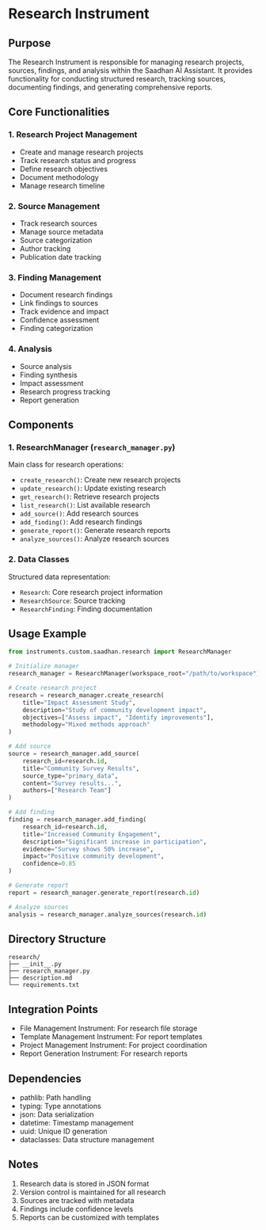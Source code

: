 # Research Instrument

## Purpose
The Research Instrument is responsible for managing research projects, sources, findings, and analysis within the Saadhan AI Assistant. It provides functionality for conducting structured research, tracking sources, documenting findings, and generating comprehensive reports.

## Core Functionalities

### 1. Research Project Management
- Create and manage research projects
- Track research status and progress
- Define research objectives
- Document methodology
- Manage research timeline

### 2. Source Management
- Track research sources
- Manage source metadata
- Source categorization
- Author tracking
- Publication date tracking

### 3. Finding Management
- Document research findings
- Link findings to sources
- Track evidence and impact
- Confidence assessment
- Finding categorization

### 4. Analysis
- Source analysis
- Finding synthesis
- Impact assessment
- Research progress tracking
- Report generation

## Components

### 1. ResearchManager (`research_manager.py`)
Main class for research operations:
- `create_research()`: Create new research projects
- `update_research()`: Update existing research
- `get_research()`: Retrieve research projects
- `list_research()`: List available research
- `add_source()`: Add research sources
- `add_finding()`: Add research findings
- `generate_report()`: Generate research reports
- `analyze_sources()`: Analyze research sources

### 2. Data Classes
Structured data representation:
- `Research`: Core research project information
- `ResearchSource`: Source tracking
- `ResearchFinding`: Finding documentation

## Usage Example
```python
from instruments.custom.saadhan.research import ResearchManager

# Initialize manager
research_manager = ResearchManager(workspace_root="/path/to/workspace")

# Create research project
research = research_manager.create_research(
    title="Impact Assessment Study",
    description="Study of community development impact",
    objectives=["Assess impact", "Identify improvements"],
    methodology="Mixed methods approach"
)

# Add source
source = research_manager.add_source(
    research_id=research.id,
    title="Community Survey Results",
    source_type="primary_data",
    content="Survey results...",
    authors=["Research Team"]
)

# Add finding
finding = research_manager.add_finding(
    research_id=research.id,
    title="Increased Community Engagement",
    description="Significant increase in participation",
    evidence="Survey shows 50% increase",
    impact="Positive community development",
    confidence=0.85
)

# Generate report
report = research_manager.generate_report(research.id)

# Analyze sources
analysis = research_manager.analyze_sources(research.id)
```

## Directory Structure
```
research/
├── __init__.py
├── research_manager.py
├── description.md
└── requirements.txt
```

## Integration Points
- File Management Instrument: For research file storage
- Template Management Instrument: For report templates
- Project Management Instrument: For project coordination
- Report Generation Instrument: For research reports

## Dependencies
- pathlib: Path handling
- typing: Type annotations
- json: Data serialization
- datetime: Timestamp management
- uuid: Unique ID generation
- dataclasses: Data structure management

## Notes
1. Research data is stored in JSON format
2. Version control is maintained for all research
3. Sources are tracked with metadata
4. Findings include confidence levels
5. Reports can be customized with templates 